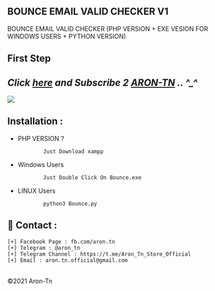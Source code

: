 ## BOUNCE EMAIL VALID CHECKER V1
BOUNCE EMAIL VALID CHECKER (PHP VERSION + EXE VESION FOR WINDOWS USERS + PYTHON VERSION)

**First Step**
----------
*Click <a href="https://www.youtube.com/AronTnXofficial">here</a> and Subscribe 2 <a href="https://www.youtube.com/AronTnXofficial">ARON-TN</a> .. ^_^*
----------

<img src="https://i.imgur.com/SEtiKIv.png" style="max-width:100%;">

Installation : 
------
         
    
 - PHP VERSION ?
   
               Just Download xampp
 - Windows Users
   
               Just Double Click On Bounce.exe
 - LINUX Users
   
               python3 Bounce.py
               

📧 Contact :
------
```
[+] Facebook Page : fb.com/aron.tn
[+] Telegram : @aron_tn
[+] Telegram Channel : https://t.me/Aron_Tn_Store_Official
[+] Email : aron.tn.official@gmail.com
```

<br>©2021 Aron-Tn
